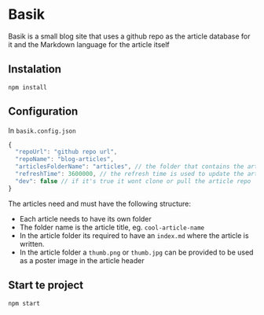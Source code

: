 # Basik

Basik is a small blog site that uses a github repo as the article database for it and the Markdown language for the article itself

## Instalation

`npm install`

## Configuration

In `basik.config.json`

```js
{
  "repoUrl": "github repo url",
  "repoName": "blog-articles",
  "articlesFolderName": "articles", // the folder that contains the articles in the repo
  "refreshTime": 3600000, // the refresh time is used to update the articles from time to time, does a clone or a pull of the article repo
  "dev": false // if it's true it wont clone or pull the article repo
}
```

The articles need and must have the following structure:

- Each article needs to have its own folder
- The folder name is the article title, eg. `cool-article-name`
- In the article folder its required to have an `index.md` where the article is written.
- In the article folder a `thumb.png` or `thumb.jpg` can be provided to be used as a poster image in the article header

## Start te project

`npm start`
